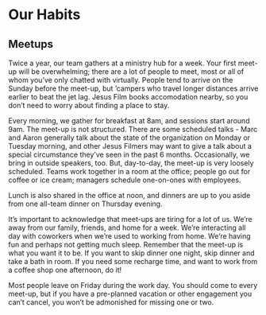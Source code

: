 # Our Habits

## Meetups

Twice a year, our team gathers at a ministry hub for a week. Your first meet-up will be overwhelming; there are a lot of people to meet, most or all of whom you’ve only chatted with virtually. People tend to arrive on the Sunday before the meet-up, but ’campers who travel longer distances arrive earlier to beat the jet lag. Jesus Film books accomodation nearby, so you don’t need to worry about finding a place to stay.

Every morning, we gather for breakfast at 8am, and sessions start around 9am. The meet-up is not structured. There are some scheduled talks - Marc and Aaron generally talk about the state of the organization on Monday or Tuesday morning, and other Jesus Filmers may want to give a talk about a special circumstance they’ve seen in the past 6 months. Occasionally, we bring in outside speakers, too. But, day-to-day, the meet-up is very loosely scheduled. Teams work together in a room at the office; people go out for coffee or ice cream; managers schedule one-on-ones with employees.

Lunch is also shared in the office at noon, and dinners are up to you aside from one all-team dinner on Thursday evening.

It’s important to acknowledge that meet-ups are tiring for a lot of us. We’re away from our family, friends, and home for a week. We’re interacting all day with coworkers when we’re used to working from home. We’re having fun and perhaps not getting much sleep. Remember that the meet-up is what you want it to be. If you want to skip dinner one night, skip dinner and take a bath in room. If you need some recharge time, and want to work from a coffee shop one afternoon, do it!

Most people leave on Friday during the work day. You should come to every meet-up, but if you have a pre-planned vacation or other engagement you can’t cancel, you won’t be admonished for missing one or two.
